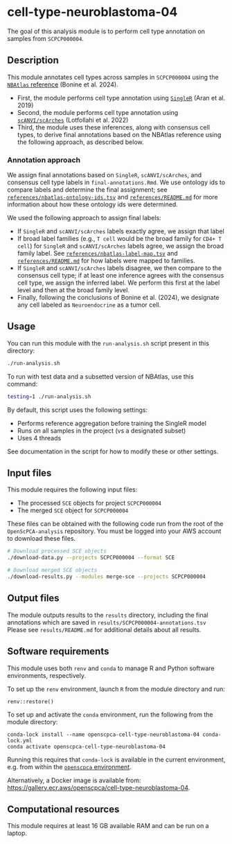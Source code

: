 # cell-type-neuroblastoma-04

The goal of this analysis module is to perform cell type annotation on samples from `SCPCP000004`.

## Description

This module annotates cell types across samples in `SCPCP000004` using the [`NBAtlas` reference](https://doi.org/10.1016/j.celrep.2024.114804) (Bonine et al. 2024).

* First, the module performs cell type annotation using [`SingleR`](https://doi.org/10.1016/j.celrep.2024.114804) (Aran et al. 2019)
* Second, the module performs cell type annotation using [`scANVI/scArches`](https://doi.org/10.1038/s41587-021-01001-7) (Lotfollahi et al. 2022)
* Third, the module uses these inferences, along with consensus cell types, to derive final annotations based on the NBAtlas reference using the following approach, as described below.

### Annotation approach

We assign final annotations based on `SingleR`, `scANVI/scArches`, and consensus cell type labels in `final-annotations.Rmd`.
We use ontology ids to compare labels and determine the final assignment; see [`references/nbatlas-ontology-ids.tsv`](references/nbatlas-ontology-ids.tsv) and [`references/README.md`](references/README.md) for more information about how these ontology ids were determined.

We used the following approach to assign final labels:
* If `SingleR` and `scANVI/scArches` labels exactly agree, we assign that label
* If broad label families (e.g., `T cell` would be the broad family for `CD4+ T cell`) for `SingleR` and `scANVI/scArches` labels agree, we assign the broad family label.
See [`references/nbatlas-label-map.tsv`](references/nbatlas-label-map.tsv) and [`references/README.md`](references/README.md) for how labels were mapped to families.
* If `SingleR` and `scANVI/scArches` labels disagree, we then compare to the consensus cell type; if at least one inference agrees with the consensus cell type, we assign the inferred label.
We perform this first at the label level and then at the broad family level.
* Finally, following the conclusions of Bonine et al. (2024), we designate any cell labeled as `Neuroendocrine` as a tumor cell.


## Usage

You can run this module with the `run-analysis.sh` script present in this directory:

```sh
./run-analysis.sh
```

To run with test data and a subsetted version of NBAtlas, use this command:
```sh
testing=1 ./run-analysis.sh
```

By default, this script uses the following settings:
* Performs reference aggregation before training the SingleR model
* Runs on all samples in the project (vs a designated subset)
* Uses 4 threads

See documentation in the script for how to modify these or other settings.

## Input files

This module requires the following input files:

* The processed `SCE` objects for project `SCPCP000004`
* The merged `SCE` object for `SCPCP000004`

These files can be obtained with the following code run from the root of the `OpenScPCA-analysis` repository.
You must be logged into your AWS account to download these files.

```sh
# Download processed SCE objects
./download-data.py --projects SCPCP000004 --format SCE

# Download merged SCE objects
./download-results.py --modules merge-sce --projects SCPCP000004
```

## Output files

The module outputs results to the `results` directory, including the final annotations which are saved in `results/SCPCP000004-annotations.tsv`
Please see `results/README.md` for additional details about all results.

## Software requirements

This module uses both `renv` and `conda` to manage R and Python software environments, respectively.

To set up the `renv` environment, launch `R` from the module directory and run:

```
renv::restore()
```

To set up and activate the `conda` environment, run the following from the module directory:

```
conda-lock install --name openscpca-cell-type-neuroblastoma-04 conda-lock.yml
conda activate openscpca-cell-type-neuroblastoma-04
```

Running this requires that `conda-lock` is available in the current environment, e.g. from within the [`openscpca` environment](https://openscpca.readthedocs.io/en/latest/technical-setup/environment-setup/setup-conda/#create-an-openscpca-conda-environment).


Alternatively, a Docker image is available from: <https://gallery.ecr.aws/openscpca/cell-type-neuroblastoma-04>.


## Computational resources

This module requires at least 16 GB available RAM and can be run on a laptop.
